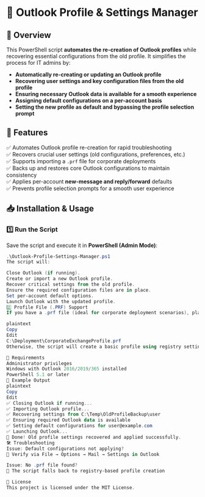 # 📩 Outlook Profile & Settings Manager

## 📌 Overview

This PowerShell script **automates the re-creation of Outlook profiles** while recovering essential configurations from the old profile. It simplifies the process for IT admins by:

- **Automatically re-creating or updating an Outlook profile**
- **Recovering user settings and key configuration files from the old profile**
- **Ensuring necessary Outlook data is available for a smooth experience**
- **Assigning default configurations on a per-account basis**
- **Setting the new profile as default and bypassing the profile selection prompt**

## 🔧 Features

✅ Automates Outlook profile re-creation for rapid troubleshooting  
✅ Recovers crucial user settings (old configurations, preferences, etc.)  
✅ Supports importing a `.prf` file for corporate deployments  
✅ Backs up and restores core Outlook configurations to maintain consistency  
✅ Applies per-account **new-message and reply/forward** defaults  
✅ Prevents profile selection prompts for a smooth user experience

## 📥 Installation & Usage

### **1️⃣ Run the Script**

Save the script and execute it in **PowerShell (Admin Mode)**:

```powershell
.\Outlook-Profile-Settings-Manager.ps1
The script will:

Close Outlook (if running).
Create or import a new Outlook profile.
Recover critical settings from the old profile.
Ensure the required configuration files are in place.
Set per-account default options.
Launch Outlook with the updated profile.
2️⃣ Profile File (.PRF) Support
If you have a .prf file (ideal for corporate deployment scenarios), place it at:

plaintext
Copy
Edit
C:\Deployment\CorporateExchangeProfile.prf
Otherwise, the script will create a basic profile using registry settings.

📌 Requirements
Administrator privileges
Windows with Outlook 2016/2019/365 installed
PowerShell 5.1 or later
🔄 Example Output
plaintext
Copy
Edit
✅ Closing Outlook if running...
✅ Importing Outlook profile...
✅ Recovering settings from C:\Temp\OldProfileBackup\user
✅ Ensuring required Outlook data is available
✅ Setting default configurations for user@example.com
✅ Launching Outlook...
🎉 Done! Old profile settings recovered and applied successfully.
🛠 Troubleshooting
Issue: Default configurations not applying?
🔹 Verify via File → Options → Mail → Settings in Outlook

Issue: No .prf file found?
🔹 The script falls back to registry-based profile creation

📜 License
This project is licensed under the MIT License.

